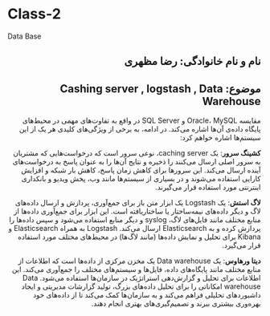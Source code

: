 # Class-2
Data Base
<h2 dir="rtl"> نام و نام خانوادگی: رضا مظهری</h2>
<h2 dir="rtl">موضوع: Cashing server , logstash , Data Warehouse </h2>

<div dir = "rtl">مقایسه Oracle، MySQL و SQL Server در واقع به تفاوت‌های مهمی در محیط‌های پایگاه داده‌ی آن‌ها اشاره می‌کند. در ادامه، به برخی از ویژگی‌های کلیدی هر یک از این سیستم‌ها اشاره خواهم کرد:

**کشینگ سرور**:
یک caching server، نوعی سرور است که درخواست‌هایی که مشتریان به سرور اصلی ارسال می‌کنند را ذخیره و نتایج آن‌ها را به عنوان پاسخ به درخواست‌های آینده ارسال می‌کند. این سرورها برای کاهش زمان پاسخ، کاهش بار شبکه و افزایش کارایی استفاده می‌شوند و در بسیاری از سیستم‌ها مانند وب، پخش ویدیو و بانکداری اینترنتی مورد استفاده قرار می‌گیرند.

**لاگ استش**:
یک Logstash یک ابزار متن باز برای جمع‌آوری، پردازش و ارسال داده‌های لاگ و دیگر داده‌های نیمه‌ساختار یا ساختار‌یافته است. این ابزار برای جمع‌آوری داده‌ها از منابع مختلف مانند فایل‌های لاگ، syslog و دیگر منابع استفاده می‌شود و سپس داده‌ها را پردازش کرده و به Elasticsearch ارسال می‌کند. Logstash به همراه Elasticsearch و Kibana برای تحلیل و نمایش داده‌ها (مانند لاگ‌ها) در محیط‌های مختلف مورد استفاده قرار می‌گیرد.

**دیتا ورهاوس**:
یک Data warehouse یک مخزن مرکزی از داده‌ها است که اطلاعات از منابع مختلف مانند پایگاه‌های داده، فایل‌ها و سیستم‌های مختلف را جمع‌آوری می‌کند. این اطلاعات برای تحلیل و گزارش‌دهی استراتژیک در سازمان‌ها استفاده می‌شود. Data warehouse امکاناتی را برای تحلیل داده‌های بزرگ، تولید گزارشات مدیریتی و ایجاد داشبوردهای تحلیلی فراهم می‌کند و به سازمان‌ها کمک می‌کند تا از داده‌های خود بهره‌وری بیشتری ببرند و تصمیم‌گیری‌های بهتری انجام دهند.
</div>
